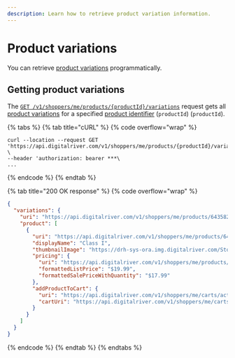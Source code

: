 ```yaml
---
description: Learn how to retrieve product variation information.
---
```


# Product variations

You can retrieve [product variations](../../general-resources/admin-apis-reference/products.md#product-variations) programmatically.

## Getting product variations

The [`GET /v1/shoppers/me/products/{productId}/variations`](https://www.digitalriver.com/docs/commerce-shopper-api/#tag/Product-Variations) request gets all [product variations](../../general-resources/admin-apis-reference/products.md#product-variations) for a specified [product identifier](broken-reference) (`productId`) (`productId`).

{% tabs %}
{% tab title="cURL" %}
{% code overflow="wrap" %}
```http
curl --location --request GET 'https://api.digitalriver.com/v1/shoppers/me/products/{productId}/variations \
--header 'authorization: bearer ***\
...
```
{% endcode %}
{% endtab %}

{% tab title="200 OK response" %}
{% code overflow="wrap" %}
```json
{
  "variations": {
    "uri": "https://api.digitalriver.com/v1/shoppers/me/products/64358200/variations",
    "product": [
      {
        "uri": "https://api.digitalriver.com/v1/shoppers/me/products/64578500",
        "displayName": "Class I",
        "thumbnailImage": "https://drh-sys-ora.img.digitalriver.com/Storefront/Company/demosft1/images/product/thumbnail/classIThumb.jpg",
        "pricing": {
          "uri": "https://api.digitalriver.com/v1/shoppers/me/products/64578500/pricing",
          "formattedListPrice": "$19.99",
          "formattedSalePriceWithQuantity": "$17.99"
        },
        "addProductToCart": {
          "uri": "https://api.digitalriver.com/v1/shoppers/me/carts/active/line-items?productId=64578500",
          "cartUri": "https://api.digitalriver.com/v1/shoppers/me/carts/active?productId=64578500"
        }
      }
    ]
  }
}
```
{% endcode %}
{% endtab %}
{% endtabs %}

